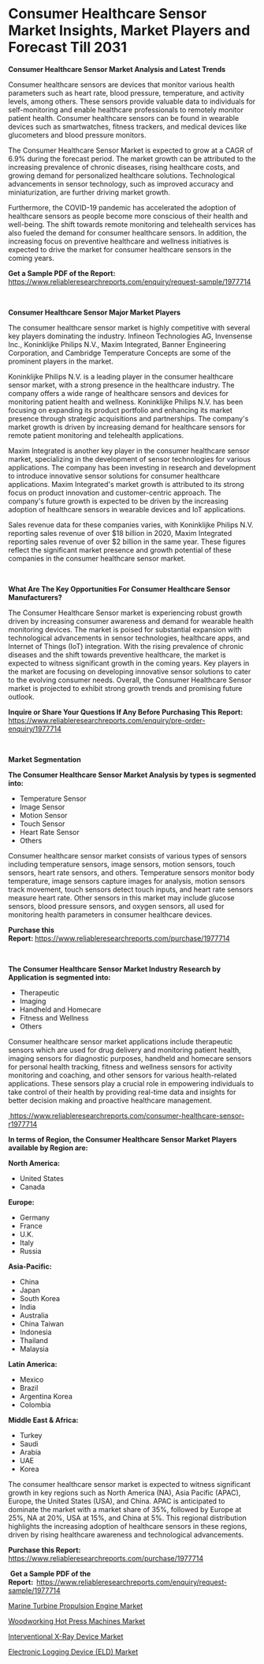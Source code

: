 <p><h1>Consumer Healthcare Sensor Market Insights, Market Players and Forecast Till 2031</h1></p><p><strong>Consumer Healthcare Sensor Market Analysis and Latest Trends</strong></p>
<p><p>Consumer healthcare sensors are devices that monitor various health parameters such as heart rate, blood pressure, temperature, and activity levels, among others. These sensors provide valuable data to individuals for self-monitoring and enable healthcare professionals to remotely monitor patient health. Consumer healthcare sensors can be found in wearable devices such as smartwatches, fitness trackers, and medical devices like glucometers and blood pressure monitors.</p><p>The Consumer Healthcare Sensor Market is expected to grow at a CAGR of 6.9% during the forecast period. The market growth can be attributed to the increasing prevalence of chronic diseases, rising healthcare costs, and growing demand for personalized healthcare solutions. Technological advancements in sensor technology, such as improved accuracy and miniaturization, are further driving market growth.</p><p>Furthermore, the COVID-19 pandemic has accelerated the adoption of healthcare sensors as people become more conscious of their health and well-being. The shift towards remote monitoring and telehealth services has also fueled the demand for consumer healthcare sensors. In addition, the increasing focus on preventive healthcare and wellness initiatives is expected to drive the market for consumer healthcare sensors in the coming years.</p></p>
<p><strong>Get a Sample PDF of the Report:&nbsp;</strong> <a href="https://www.reliableresearchreports.com/enquiry/request-sample/1977714">https://www.reliableresearchreports.com/enquiry/request-sample/1977714</a></p>
<p>&nbsp;</p>
<p><strong>Consumer Healthcare Sensor Major Market Players</strong></p>
<p><p>The consumer healthcare sensor market is highly competitive with several key players dominating the industry. Infineon Technologies AG, Invensense Inc., Koninklijke Philips N.V., Maxim Integrated, Banner Engineering Corporation, and Cambridge Temperature Concepts are some of the prominent players in the market.</p><p>Koninklijke Philips N.V. is a leading player in the consumer healthcare sensor market, with a strong presence in the healthcare industry. The company offers a wide range of healthcare sensors and devices for monitoring patient health and wellness. Koninklijke Philips N.V. has been focusing on expanding its product portfolio and enhancing its market presence through strategic acquisitions and partnerships. The company's market growth is driven by increasing demand for healthcare sensors for remote patient monitoring and telehealth applications.</p><p>Maxim Integrated is another key player in the consumer healthcare sensor market, specializing in the development of sensor technologies for various applications. The company has been investing in research and development to introduce innovative sensor solutions for consumer healthcare applications. Maxim Integrated's market growth is attributed to its strong focus on product innovation and customer-centric approach. The company's future growth is expected to be driven by the increasing adoption of healthcare sensors in wearable devices and IoT applications.</p><p>Sales revenue data for these companies varies, with Koninklijke Philips N.V. reporting sales revenue of over $18 billion in 2020, Maxim Integrated reporting sales revenue of over $2 billion in the same year. These figures reflect the significant market presence and growth potential of these companies in the consumer healthcare sensor market.</p></p>
<p>&nbsp;</p>
<p><strong>What Are The Key Opportunities For Consumer Healthcare Sensor Manufacturers?</strong></p>
<p><p>The Consumer Healthcare Sensor market is experiencing robust growth driven by increasing consumer awareness and demand for wearable health monitoring devices. The market is poised for substantial expansion with technological advancements in sensor technologies, healthcare apps, and Internet of Things (IoT) integration. With the rising prevalence of chronic diseases and the shift towards preventive healthcare, the market is expected to witness significant growth in the coming years. Key players in the market are focusing on developing innovative sensor solutions to cater to the evolving consumer needs. Overall, the Consumer Healthcare Sensor market is projected to exhibit strong growth trends and promising future outlook.</p></p>
<p><strong>Inquire or Share Your Questions If Any Before Purchasing This Report:</strong> <a href="https://www.reliableresearchreports.com/enquiry/pre-order-enquiry/1977714">https://www.reliableresearchreports.com/enquiry/pre-order-enquiry/1977714</a></p>
<p>&nbsp;</p>
<p><strong>Market Segmentation</strong></p>
<p><strong>The Consumer Healthcare Sensor Market Analysis by types is segmented into:</strong></p>
<p><ul><li>Temperature Sensor</li><li>Image Sensor</li><li>Motion Sensor</li><li>Touch Sensor</li><li>Heart Rate Sensor</li><li>Others</li></ul></p>
<p><p>Consumer healthcare sensor market consists of various types of sensors including temperature sensors, image sensors, motion sensors, touch sensors, heart rate sensors, and others. Temperature sensors monitor body temperature, image sensors capture images for analysis, motion sensors track movement, touch sensors detect touch inputs, and heart rate sensors measure heart rate. Other sensors in this market may include glucose sensors, blood pressure sensors, and oxygen sensors, all used for monitoring health parameters in consumer healthcare devices.</p></p>
<p><strong>Purchase this Report:&nbsp;</strong><a href="https://www.reliableresearchreports.com/purchase/1977714">https://www.reliableresearchreports.com/purchase/1977714</a></p>
<p>&nbsp;</p>
<p><strong>The Consumer Healthcare Sensor Market Industry Research by Application is segmented into:</strong></p>
<p><ul><li>Therapeutic</li><li>Imaging</li><li>Handheld and Homecare</li><li>Fitness and Wellness</li><li>Others</li></ul></p>
<p><p>Consumer healthcare sensor market applications include therapeutic sensors which are used for drug delivery and monitoring patient health, imaging sensors for diagnostic purposes, handheld and homecare sensors for personal health tracking, fitness and wellness sensors for activity monitoring and coaching, and other sensors for various health-related applications. These sensors play a crucial role in empowering individuals to take control of their health by providing real-time data and insights for better decision making and proactive healthcare management.</p></p>
<p><a href="https://www.reliableresearchreports.com/consumer-healthcare-sensor-r1977714">&nbsp;https://www.reliableresearchreports.com/consumer-healthcare-sensor-r1977714</a></p>
<p><strong>In terms of Region, the Consumer Healthcare Sensor Market Players available by Region are:</strong></p>
<p>
    <p> <strong> North America: </strong>
        <ul>
            <li>United States</li>
            <li>Canada</li>
        </ul>
        </p> 
    <p> <strong> Europe: </strong>
        <ul>
            <li>Germany</li>
            <li>France</li>
            <li>U.K.</li>
            <li>Italy</li>
            <li>Russia</li>
        </ul>
        </p> 
    <p> <strong> Asia-Pacific: </strong>
        <ul>
            <li>China</li>
            <li>Japan</li>
            <li>South Korea</li>
            <li>India</li>
            <li>Australia</li>
            <li>China Taiwan</li>
            <li>Indonesia</li>
            <li>Thailand</li>
            <li>Malaysia</li>
        </ul>
        </p> 
    <p> <strong> Latin America: </strong>
        <ul>
            <li>Mexico</li>
            <li>Brazil</li>
            <li>Argentina Korea</li>
            <li>Colombia</li>
        </ul>
        </p> 
    <p> <strong> Middle East & Africa: </strong>
        <ul>
            <li>Turkey</li>
            <li>Saudi</li>
            <li>Arabia</li>
            <li>UAE</li>
            <li>Korea</li>
        </ul>
    </p>
    </p>
<p><p>The consumer healthcare sensor market is expected to witness significant growth in key regions such as North America (NA), Asia Pacific (APAC), Europe, the United States (USA), and China. APAC is anticipated to dominate the market with a market share of 35%, followed by Europe at 25%, NA at 20%, USA at 15%, and China at 5%. This regional distribution highlights the increasing adoption of healthcare sensors in these regions, driven by rising healthcare awareness and technological advancements.</p></p>
<p><strong>Purchase this Report: </strong><a href="https://www.reliableresearchreports.com/purchase/1977714">https://www.reliableresearchreports.com/purchase/1977714</a></p>
<p>&nbsp;<strong>Get a Sample PDF of the Report:&nbsp;&nbsp;</strong><a href="https://www.reliableresearchreports.com/enquiry/request-sample/1977714">https://www.reliableresearchreports.com/enquiry/request-sample/1977714</a></p>
<p><strong></strong></p>
<p><p><a href="https://www.linkedin.com/pulse/marine-turbine-propulsion-engine-market-comprehensive-swjjf?trackingId=hkfSuG%2F%2FLQtwX2waZCTfGw%3D%3D">Marine Turbine Propulsion Engine Market</a></p><p><a href="https://www.linkedin.com/pulse/woodworking-hot-press-machines-market-exploring-share-trends-94qse?trackingId=hxGe1ZYdWF9cp6DJaFZxrQ%3D%3D">Woodworking Hot Press Machines Market</a></p><p><a href="https://github.com/suaretopek9/Market-Research-Report-List-2/blob/main/interventional-x-ray-device-market.md">Interventional X-Ray Device Market</a></p><p><a href="https://github.com/moyahfrancoestellec51j635wcx/Market-Research-Report-List-2/blob/main/electronic-logging-device-eld-market.md">Electronic Logging Device (ELD) Market</a></p></p>